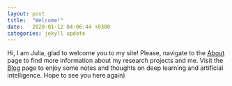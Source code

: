 ```yaml
---
layout: post
title:  "Welcome!"
date:   2020-01-12 04:06:44 +0300
categories: jekyll update
---
```

Hi, I am Julia, glad to welcome you to my site! Please, navigate to the [About](/about/) page to find more information about my research projects and me. Visit the [Blog](/) page to enjoy some notes and thoughts on deep learning and artificial intelligence. Hope to see you here again)